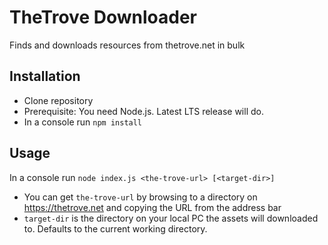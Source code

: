# TheTrove Downloader
Finds and downloads resources from thetrove.net in bulk

## Installation

* Clone repository
* Prerequisite: You need Node.js. Latest LTS release will do.
* In a console run `npm install`

## Usage

In a console run `node index.js <the-trove-url> [<target-dir>]`
* You can get `the-trove-url` by browsing to a directory on https://thetrove.net and copying the URL from the address bar
* `target-dir` is the directory on your local PC the assets will downloaded to. Defaults to the current working directory.
